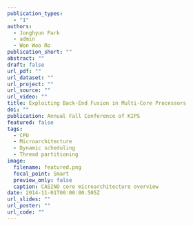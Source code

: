 ```yaml
---
publication_types:
  - "1"
authors:
  - Jonghyun Park
  - admin
  - Won Woo Ro
publication_short: ""
abstract: ""
draft: false
url_pdf: ""
url_dataset: ""
url_project: ""
url_source: ""
url_video: ""
title: Exploiting Back-End Fusion in Multi-Core Processors
doi: ""
publication: Annual Fall Conference of KIPS
featured: false
tags:
  - CPU
  - Microarchitecture
  - Dynamic scheduling
  - Thread partitioning
image:
  filename: featured.png
  focal_point: Smart
  preview_only: false
  caption: CASINO core microarchitecture overview
date: 2014-11-01T00:00:00.505Z
url_slides: ""
url_poster: ""
url_code: ""
---
```

